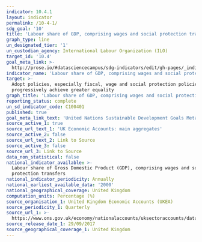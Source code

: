 ```yaml
---
indicator: 10.4.1
layout: indicator
permalink: /10-4-1/
sdg_goal: '10'
title: 'Labour share of GDP, comprising wages and social protection transfers'
graph_type: line
un_designated_tier: '1'
un_custodian_agency: International Labour Organization (ILO)
target_id: '10.4'
goal_meta_link: >-
  http://prose.io/#datasciencecampus/sdg-indicators/edit/gh-pages/_indicators/10-4-1.md
indicator_name: 'Labour share of GDP, comprising wages and social protection transfers'
target: >-
  Adopt policies, especially fiscal, wage and social protection policies, and
  progressively achieve greater equality
graph_title: 'Labour share of GDP, comprising wages and social protection transfers'
reporting_status: complete
un_sd_indicator_code: C100401
published: true
goal_meta_link_text: 'United Nations Sustainable Development Goals Metadata Indicator: 10.04.01'
source_active_1: true
source_url_text_1: 'UK Economic Accounts: main aggregates'
source_active_2: false
source_url_text_2: Link to Source
source_active_3: false
source_url_3: Link to Source
data_non_statistical: false
national_indicator_available: >-
  Labour share of Gross Domestic Product (GDP), comprising wages and social
  protection transfers
national_indicator_periodicity: Annually
national_earliest_available_data: '2000'
national_geographical_coverage: United Kingdom
computation_units: Percentage (%)
source_organisation_1: United Kingdom Economic Accounts (UKEA)
source_periodicity_1: Quarterly
source_url_1: >-
  https://www.ons.gov.uk/economy/nationalaccounts/uksectoraccounts/datasets/unitedkingdomeconomicaccountsmainaggregates
source_release_date_1: 29/09/2017
source_geographical_coverage_1: United Kingdom
---
```

